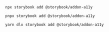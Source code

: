 ```shell renderer="common" language="js" packageManager="npm"
npx storybook add @storybook/addon-a11y
```

```shell renderer="common" language="js" packageManager="pnpm"
pnpx storybook add @storybook/addon-a11y
```

```shell renderer="common" language="js" packageManager="yarn"
yarn dlx storybook add @storybook/addon-a11y
```
